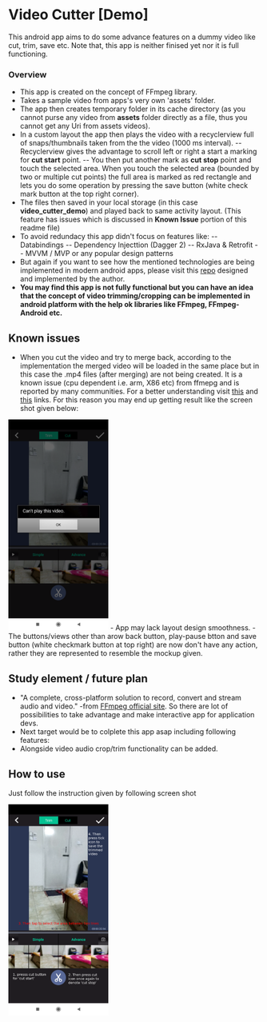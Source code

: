 

# Video Cutter [Demo]
This android app aims to do some advance features on a dummy video like cut, trim, save etc. Note that, this app is neither finised yet nor it is full functioning.

### Overview
- This app is created on the concept of FFmpeg library.
- Takes a sample video from apps's very own 'assets' folder.
- The app then creates temporary folder in its cache directory (as you cannot purse any video from **assets** folder directly as a file, thus you cannot get any Uri from assets videos).
- In a custom layout the app then plays the video with a recyclerview full of snaps/thumbnails taken from the the video (1000 ms interval).
-- Recyclerview gives the advantage to scroll left or right a start a marking for **cut start** point.
-- You then put another mark as **cut stop** point and touch the selected area. When you touch the selected area (bounded by two or multiple cut points) the full area is marked as red rectangle and lets you do some operation by pressing the save button (white check mark button at the top right corner).
- The files then saved in your local storage (in this case **video_cutter_demo**) and played back to same activity layout. (This feature has issues which is discussed in **Known Issue** portion of this readme file)
- To avoid redundacy this app didn't focus on features like:
-- Databindings
-- Dependency Injecttion (Dagger 2)
-- RxJava & Retrofit
-- MVVM / MVP or any popular design patterns
- But again if you want to see how the mentioned technologies are being implemented in modern android apps, please visit this [repo](https://github.com/tcse9/GoGet-Weather-App) designed and implemented by the author. 
- **You may find this app is not fully functional but you can have an idea that the concept of video trimming/cropping can be implemented in android platform with the help ok libraries like FFmpeg, FFmpeg-Android etc.**

## Known issues
- When you cut the video and try to merge back, according to the implementation the merged video will be loaded in the same place but in this case the .mp4 files (after merging) are not being created. It is a known issue (cpu dependent i.e. arm, X86 etc) from ffmepg and is reported by many communities. For a better understanding visit [this](https://github.com/WritingMinds/ffmpeg-android-java/issues/141) and [this](https://issuetracker.google.com/issues/37067983) links. For this reason you may end up getting result like the screen shot given below:

<img src="/screenshots/cannot_play_issue.png" alt="drawing" width="200"/>
- App may lack layout design smoothness.
- The buttons/views other than arow back button, play-pause btton and save button (white checkmark button at top right) are now don't have any action, rather they are represented to resemble the mockup given.

## Study element / future plan
- "A complete, cross-platform solution to record, convert and stream audio and video." -from [FFmpeg official site](https://www.ffmpeg.org/). So there are lot of possibilities to take advantage and make interactive app for application devs.
- Next target would be to colplete this app asap including following features:
- Alongside video audio crop/trim functionality can be added.

## How to use
Just follow the instruction given by following screen shot


<img src="/screenshots/main_page.png" alt="drawing" width="200"/>
